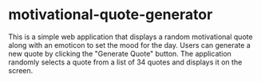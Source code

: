 # motivational-quote-generator
 This is a simple web application that displays a random motivational quote along with an emoticon to set the mood for the day. Users can generate a new quote by clicking the "Generate Quote" button. The application randomly selects a quote from a list of 34 quotes and displays it on the screen.
